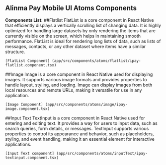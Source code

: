## Alinma Pay Mobile UI Atoms Components

**Components List:**
##Flatlist
FlatList is a core component in React Native that efficiently displays a vertically scrolling list of changing data. It is highly optimized for handling large datasets by only rendering the items that are currently visible on the screen, which helps in maintaining smooth performance.
FlatList is ideal for rendering long lists of data, such as lists of messages, contacts, or any other dataset where items have a similar structure.

`[FlatList Component] (app/src/components/atoms/flatlist/ipay-flatlist.component.tsx)`

##Image
Image is a core component in React Native used for displaying images. It supports various image formats and provides properties to handle layout, styling, and loading. Image can display images from both local resources and remote URLs, making it versatile for use in any application.

`[Image Component] (app/src/components/atoms/image/ipay-image.component.tsx)`

##Input Text
TextInput is a core component in React Native used for entering and editing text. It provides a way for users to input data, such as search queries, form details, or messages. TextInput supports various properties to control its appearance and behavior, such as placeholders, styling, and event handling, making it an essential element for interactive applications.

`[Input Text component] (app/src/components/atoms/inputText/ipay-textinput.component.tsx)`
